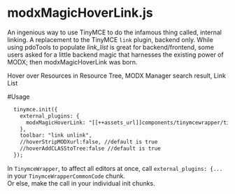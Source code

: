 # modxMagicHoverLink.js
An ingenious way to use TinyMCE to do the infamous thing called, internal linking.
A replacement to the TinyMCE `link` plugin, backend only.
While using pdoTools to populate *link_list* is great for backend/frontend, some users asked for a little backend magic that harnesses the existing power of MODX; then modxMagicHoverLink was born.

Hover over Resources in Resource Tree, MODX Manager search result, Link List

#Usage
```html
  tinymce.init({
    external_plugins: {
      modxMagicHoverLink: "[[++assets_url]]components/tinymcewrapper/tinymceplugins/modxMagicHoverLink.js"
    },
    toolbar: "link unlink",
    //hoverStripMODXurl:false, //default is true
    //hoverAddCLASStoTree:false //default is true
  });
  ```
  In `TinymceWrapper`, to affect all editors at once, call `external_plugins: {...` in your `TinymceWrapperCommonCode` chunk.<br> Or else, make the call in your individual init chunks.


